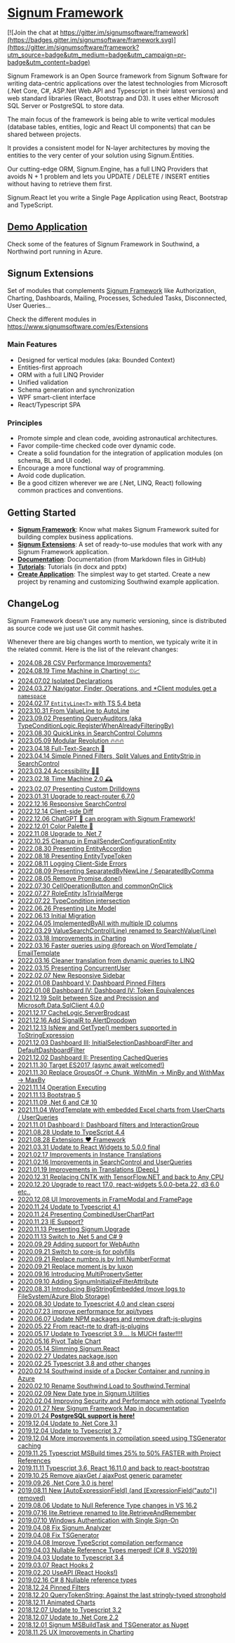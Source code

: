 [Signum Framework](http://www.signumframework.com/)
===================================================

[![Join the chat at https://gitter.im/signumsoftware/framework](https://badges.gitter.im/signumsoftware/framework.svg)](https://gitter.im/signumsoftware/framework?utm_source=badge&utm_medium=badge&utm_campaign=pr-badge&utm_content=badge)

Signum Framework is an Open Source framework from Signum Software for writing data-centric applications over the latest technologies from Microsoft (.Net Core, C#, ASP.Net Web.API and Typescript in their latest versions) and web standard libraries (React, Bootstrap and D3). It uses either Microsoft SQL Server or PostgreSQL to store data.   

The main focus of the framework is being able to write vertical modules (database tables, entities, logic and React UI components) that can be shared between projects.

It provides a consistent model for N-layer architectures by moving the entities to the very center of your solution using Signum.Entities.

Our cutting-edge ORM, Signum.Engine, has a full LINQ Providers that avoids N + 1 problem and lets you UPDATE / DELETE / INSERT entities without having to retrieve them first.

Signum.React let you write a Single Page Application using React, Bootstrap and TypeScript.
 
## [Demo Application](https://github.com/signumsoftware/southwind#online-version-in-azure)
Check some of the features of Signum Framework in Southwind, a Northwind port running in Azure. 
 
## Signum Extensions
Set of modules that complements [Signum Framework](https://www.signumsoftware.com/es/Framework) like Authorization, Charting, Dashboards, Mailing, Processes, Scheduled Tasks, Disconnected, User Queries...

Check the different modules in https://www.signumsoftware.com/es/Extensions


### Main Features ###
* Designed for vertical modules (aka: Bounded Context)
* Entities-first approach
* ORM with a full LINQ Provider
* Unified validation
* Schema generation and synchronization
* WPF smart-client interface
* React/Typescript SPA


### Principles ###
* Promote simple and clean code, avoiding astronautical architectures.
* Favor compile-time checked code over dynamic code.
* Create a solid foundation for the integration of application modules (on schema, BL and UI code).
* Encourage a more functional way of programming.
* Avoid code duplication.
* Be a good citizen wherever we are (.Net, LINQ, React) following common practices and conventions.

## Getting Started

* **[Signum Framework](http://www.signumsoftware.com/en/Framework)**: Know what makes Signum Framework suited for building complex business applications. 
* **[Signum Extensions](http://www.signumsoftware.com/en/Framework)**: A set of ready-to-use modules that work with any Signum Framework application. 
* **[Documentation](http://www.signumsoftware.com/Documentation)**:  Documentation (from Markdown files in GitHub)
* **[Tutorials](https://github.com/signumsoftware/docs)**: Tutorials (in docx and pptx) 
* **[Create Application](http://www.signumsoftware.com/en/DuplicateApplication)**: The simplest way to get started. Create a new project by renaming and customizing Southwind example application.  

## ChangeLog

Signum Framework doesn't use any numeric versioning, since is distributed as source code we just use Git commit hashes.

Whenever there are big changes worth to mention, we typicaly write it in the related commit. Here is the list of the relevant changes: 

* [2024.08.28 CSV Performance Improvements?](https://github.com/signumsoftware/framework/commit/e17aeb8df452dfd8289586ccb0135019ad92de38#commitcomment-150176560)
* [2024.08.19 Time Machine in Charting! ⏲📈](https://github.com/signumsoftware/framework/commit/4a7cc1097f8e862b47d2dfd61216082b1c171be0)
* [2024.07.02 Isolated Declarations](https://github.com/signumsoftware/framework/commit/bf08a77c430dd133b8eca50d502a14b91224267a)
* [2024.03.27 Navigator, Finder, Operations, and *Client modules get a `namespace`](https://github.com/signumsoftware/framework/commit/2cf26f9cfe05f8707930bccf3c7427cc1522b99b#commitcomment-140281789)
* [2024.02.17 `EntityLine<T>` with TS 5.4 beta](https://github.com/signumsoftware/framework/commit/4fcdba33a4d53c32477a8b44fd3088722dc49664#commitcomment-138753911)
* [2023.10.31 From ValueLine to AutoLine](https://github.com/signumsoftware/framework/commit/44ca21e578187949932b6861f2a3be66b78ff290#commitcomment-131412697)
* [2023.09.02 Presenting QueryAuditors (aka TypeConditionLogic.RegisterWhenAlreadyFilteringBy)](https://github.com/signumsoftware/framework/commit/b93dea738b259640790a470b25357eedad022dd4#comments)
* [2023.08.30 QuickLinks in SearchControl Columns](https://github.com/signumsoftware/framework/commit/25f239479afa9027d24b7cc12f75722550411f06#comments)
* [2023.05.09 Modular Revolution 🔥🔥🔥](https://github.com/signumsoftware/framework/commit/25f239479afa9027d24b7cc12f75722550411f06#comments)
* [2023.04.18 Full-Text-Search 🔎](https://github.com/signumsoftware/framework/commit/fbba1e4e124a610bdf7b90afd81f681cb00566a0#commitcomment-111853358)
* [2023.04.14 Simple Pinned Filters, Split Values and EntityStrip in SearchControl](https://github.com/signumsoftware/framework/commit/e9705497df53fbfd6965bd7e0ba448c2726a2e96#commitcomment-111858344)
* [2023.03.24 Accessibility 🧑‍🦯](https://github.com/signumsoftware/framework/commit/7fc7c5efa2c39cdd881d6d6dd0bc57caa7da9f08#commitcomment-111843293)
* [2023.02.18 Time Machine 2.0 🕰️](https://github.com/signumsoftware/framework/commit/68914f6239a9a849a2a07d7e647aeda2d8c9dbf1#commitcomment-101162063)
* [2023.02.07 Presenting Custom Drilldowns](https://github.com/signumsoftware/framework/commit/75c713fbd8023824344f8a270afc1c24dc5496b7#comments)
* [2023.01.31 Upgrade to react-router 6.7.0](https://github.com/signumsoftware/framework/commit/76755e743fd32bd787cef5e20a76ccb2155107b4#comments)
* [2022.12.16 Responsive SearchControl](https://github.com/signumsoftware/framework/commit/41fc3c0c4732e2ce5750648d65b7030bce08c5e2#comments)
* [2022.12.14 Client-side Diff](https://github.com/signumsoftware/framework/commit/880c1a7860573310e2cd300c45fe7bb92f1954de#comments)
* [2022.12.06 ChatGPT 🤖 can program with Signum Framework!](https://github.com/signumsoftware/framework/commit/901e069a5b0ef0fd8b80d0e1632fd66671cb8b8f#commitcomment-92227611)
* [2022.12.01 Color Palette 🌈](https://github.com/signumsoftware/framework/commit/838eea190ea1bec22c83f845d7aab76e7d989a1d#comments)
* [2022.11.08 Upgrade to .Net 7](https://github.com/signumsoftware/framework/commit/8377d1b78b12c2572e881f06da6680d27d21fa1b#comments)
* [2022.10.25 Cleanup in EmailSenderConfigurationEntity](https://github.com/signumsoftware/framework/commit/d9d219a5f68f3b035a8477254c3adc396de98d2c#comments)
* [2022.08.30 Presenting EntityAccordion](https://github.com/signumsoftware/framework/commit/3ba48fae1456207992abadf74075bb05502507f5#comments)
* [2022.08.18 Presenting EntityTypeToken](https://github.com/signumsoftware/framework/commit/2ec0dd7c53067c34e01e4570968ae9e14263a65e#comments) 
* [2022.08.11 Logging Client-Side Errors](https://github.com/signumsoftware/framework/commit/0b422b488458677614383875b4fbc0e499093bb7#comments)
* [2022.08.09 Presenting SeparatedByNewLine / SeparatedByComma](https://github.com/signumsoftware/framework/commit/94401cd2b1a785b4e69735c80e54d67ca7a9e7d8#comments)
* [2022.08.05 Remove Promise.done()](https://github.com/signumsoftware/framework/commit/390b34f5206f4467dc517747c351e206ffb89d63#comments)
* [2022.07.30 CellOperationButton and commonOnClick](https://github.com/signumsoftware/framework/commit/65054d7a700dd6a5d14581e0427544f05a6be2d8#commitcomment-79818203)
* [2022.07.27 RoleEntity IsTrivialMerge](https://github.com/signumsoftware/framework/commit/c468115b100f1d1df032afcbf7a8561d01dc6025#comments)
* [2022.07.22 TypeCondition intersection](https://github.com/signumsoftware/framework/commit/15024fa5f81b7e627b564ee229edb19990411e1a#commitcomment-79437098)
* [2022.06.26 Presenting Lite Model](https://github.com/signumsoftware/framework/commit/160ddc3b3261c544b15c144c4d2e47f04b305feb#commitcomment-77033687)
* [2022.06.13 Initial Migration](https://github.com/signumsoftware/framework/commit/c57b3d6563ec5859bf131cfd7800d32d1a07336f#commitcomment-75943113)
* [2022.04.05 ImplementedByAll with multiple ID columns](https://github.com/signumsoftware/framework/commit/51321d1a236925fbf874c39ea0c9445f96a46089#commitcomment-70655266)
* [2022.03.29 ValueSearchControl(Line) renamed to SearchValue(Line)](https://github.com/signumsoftware/framework/commit/8057968f8f7b5aed429487364cb83c1f5be21937#comments)
* [2022.03.18 Improvements in Charting](https://github.com/signumsoftware/framework/commit/740b67b0d509410e2a87b202954a9ee58bf84d6e#comments)
* [2022.03.16 Faster queries using @foreach on WordTemplate / EmailTemplate](https://github.com/signumsoftware/framework/commit/b4922d08f89e731c5d3b5201e8ef14008c638928#comments)
* [2022.03.16 Cleaner translation from dynamic queries to LINQ](https://github.com/signumsoftware/framework/commit/c11a80be0a2cb52823718c746a59af3501bef133#comments)
* [2022.03.15 Presenting ConcurrentUser](https://github.com/signumsoftware/framework/commit/4031bfb6d1e57c9ab2ad1f682ddf1c6f11c25059#comments)
* [2022.02.07 New Responsive Sidebar](https://github.com/signumsoftware/framework/commit/2a613da38e306011b5e9efcbf0c90fbf948da39a#commitcomment-66136445)
* [2022.01.08 Dashboard V: Dashboard Pinned Filters](https://github.com/signumsoftware/framework/commit/552079543443bff685e0a5b2fbe48dbefaaf149b#commitcomment-63148535)
* [2022.01.08 Dashboard IV: Dashboard IV: Token Equivalences](https://github.com/signumsoftware/framework/commit/85b2648205a6cd1e3a84ffdac955b74585cddfa2#comments)
* [2021.12.19 Split between Size and Precission and Microsoft.Data.SqlClient 4.0.0](https://github.com/signumsoftware/framework/commit/fe17abd91b3e319d78c7ae2b4dfb0c70c7c4f276)
* [2021.12.17 CacheLogic.ServerBrodcast](https://github.com/signumsoftware/framework/commit/1903c0df005bec80dac4a7fca5b20b257420c591#commitcomment-62129403)
* [2021.12.16 Add SignalR to AlertDropdown](https://github.com/signumsoftware/framework/commit/c3e89ed1dfd53eaaf619c2823de43cb0cc2d3154#commitcomment-62061830)
* [2021.12.13 IsNew and GetType() members supported in ToStringExpression](https://github.com/signumsoftware/framework/commit/644151a2481307fdbb53216d2d71022a71e75d2c#comments)
* [2021.12.03 Dashboard III; InitialSelectionDashboardFilter and DefaultDashboardFilter](https://github.com/signumsoftware/framework/commit/90392c1066b7aed631ec3aaa55258e06f18ad013#comments)
* [2021.12.02 Dashboard II: Presenting CachedQueries](https://github.com/signumsoftware/framework/commit/641293cd886280a857493e6b9b10361220f19702#commitcomment-61271093) 
* [2021.11.30 Target ES2017 (async await welcomed!)](https://github.com/signumsoftware/framework/commit/9caeecfc0a8b489d4460aafe53450ef9ec416194#comments)
* [2021.11.30 Replace GroupsOf -> Chunk, WithMin -> MinBy and WithMax -> MaxBy](https://github.com/signumsoftware/framework/commit/45303a1a81a4335de21191438a574f98019075da#comments)
* [2021.11.14 Operation Executing](https://github.com/signumsoftware/framework/commit/002bcc9665ebf2bb6c0eed5e043cb081aab7e73c#comments)
* [2021.11.13 Bootstrap 5](https://github.com/signumsoftware/framework/commit/7d0804c7c2ab4841d0985e42c3b5fa96b8f01780#comments)
* [2021.11.09 .Net 6 and C# 10](https://github.com/signumsoftware/framework/commit/0669737b11a30dc385eb8fd1bc22ac97fa637cd0#commitcomment-59667330)
* [2021.11.04 WordTemplate with embedded Excel charts from UserCharts / UserQueries](https://github.com/signumsoftware/framework/commit/e8d4ab20e612af0b826beca77b7edf648227e806)
* [2021.11.01 Dashboard I: Dashboard filters and InteractionGroup](https://github.com/signumsoftware/framework/commit/55def717ccf8414e11396faa6b47b12747c56f01)
* [2021.08.28 Update to TypeScript 4.4](https://github.com/signumsoftware/framework/commit/f6412af23da1e225b0b417b329874acd8c820f05#commitcomment-55586120)
* [2021.08.28 Extensions ❤ Framework](https://github.com/signumsoftware/framework/commit/b7848eff42f5d242ed73035a5cc91f35d5ec20c8#commitcomment-55557696)
* [2021.03.31 Update to React Widgets to 5.0.0 final](https://github.com/signumsoftware/framework/commit/f85f1d71be63273d8d55f224274af677e4d586f5#commitcomment-48935445)
* [2021.02.17 Improvements in Instance Translations](https://github.com/signumsoftware/framework/commit/7c3a0da37ad3f8395ae1e65cd10c238034b98f58#commitcomment-47240876)
* [2021.02.16 Improvements in SearchControl and UserQueries](https://github.com/signumsoftware/framework/commit/efbe32018a94f46a41e68199606405924ce66bc4#commitcomment-47203466)
* [2021.01.19 Improvements in Translations (DeepL)](https://github.com/signumsoftware/framework/commit/b33e499e50fc855d2bd044c65361b13bfbbf257e#commitcomment-46112089)
* [2020.12.31 Replacing CNTK with TensorFlow.NET and back to Any CPU](https://github.com/signumsoftware/framework/commit/4f28e79349892c7f5045172c9e2e1d4b374b6dac#commitcomment-45536021)
* [2020.12.20 Upgrade to react 17.0, react-widgets 5.0.0-beta.22, d3 6.0 etc..](https://github.com/signumsoftware/framework/commit/760bdebd1f8457a505a4921ba09c10ac3097f911#commitcomment-45284544)
* [2020.12.08 UI Improvements in FrameModal and FramePage](https://github.com/signumsoftware/framework/commit/b08684db4c8e7630ad47ca957dd47b71d4064d5a#comments)
* [2020.11.24 Update to Typescript 4.1](https://github.com/signumsoftware/framework/commit/9379e400b232dac4e8bf284eee8fbded43f78e2b#comments)
* [2020.11.24 Presenting CombinedUserChartPart](https://github.com/signumsoftware/framework/commit/ef0eee90293604399a3b399d415ab4ccd1c94092#commitcomment-44503677)
* [2020.11.23 IE Support?](https://github.com/signumsoftware/framework/commit/ef0eee90293604399a3b399d415ab4ccd1c94092#comments)
* [2020.11.13 Presenting Signum.Upgrade](https://github.com/signumsoftware/framework/commit/a1a37a4a8bd3291dd244daa0db7e113d5ce4f859#comments)
* [2020.11.13 Switch to .Net 5 and C# 9](https://github.com/signumsoftware/framework/commit/227a8e79aece9d3be5020f2a8dad840c4fba95ad#comments)
* [2020.09.29 Adding support for WebAuthn](https://github.com/signumsoftware/framework/commit/76c66b8a2416b13b74bc4aeba480369651e09645#comments)
* [2020.09.21 Switch to core-js for polyfills](https://github.com/signumsoftware/framework/commit/c7b5c44af40eafd3325f76cb74b39e4a7d712404#comments)
* [2020.09.21 Replace numbro.js by Intl.NumberFormat](https://github.com/signumsoftware/framework/commit/e2de807e055f68e359949d1c6e2c21b5d093ed7f#commitcomment-42575661)
* [2020.09.21 Replace moment.js by luxon](https://github.com/signumsoftware/framework/commit/b2096177de9f84c91d226e1a6080386c55566d2a#commitcomment-42575134)
* [2020.09.16 Introducing MultiPropertySetter](https://github.com/signumsoftware/framework/commit/e11a04d81947b89e1b732f4f88f350cbf690010f)
* [2020.09.10 Adding SignumInitializeFilterAttribute](https://github.com/signumsoftware/framework/commit/8af868d10231629c8f045eb5b86f8431df427811#comments)
* [2020.08.31 Introducing BigStringEmbedded (move logs to FileSystem/Azure Blob Storage)](https://github.com/signumsoftware/framework/commit/726165e34c9323bb17ba2e006d1e7b128fbde8ba#comments)
* [2020.08.30 Update to Typescript 4.0 and clean csproj](https://github.com/signumsoftware/framework/commit/98922089a40eb140a372be7e4d8b28c4327df48d#comments)
* [2020.07.23 improve performance for api/types](https://github.com/signumsoftware/framework/commit/b47a37c386e4085fbc3bf66f68579954f9aac5f6#commitcomment-40851357)
* [2020.06.07 Update NPM packages and remove draft-js-plugins](https://github.com/signumsoftware/framework/commit/39f30297aa7d826082f2c37fe5d09bed429e38a6#comments)
* [2020.05.22 From react-rte to draft-js-plugins](https://github.com/signumsoftware/framework/commit/0f01c7a7d6a24ff8bab1046f136de36de4a93b4a#commitcomment-39362952)
* [2020.05.17 Update to Typescript 3.9.... Is MUCH faster!!!!](https://github.com/signumsoftware/framework/commit/da3afe553537ed18d5e5cb0df32b00f70052223f#comments)
* [2020.05.16 Pivot Table Chart](https://github.com/signumsoftware/framework/commit/91330aad5405df50cd7cc8fc42de36bbfc759b70#comments)
* [2020.05.14 Slimming Signum.React](https://github.com/signumsoftware/framework/commit/31c91dad34f251f0c728cad426d5f5db9e496261#comments)
* [2020.02.27 Updates package.json](https://github.com/signumsoftware/framework/commit/08f78128326fad5eaf80f184d67f76863f5aa8a9#comments)
* [2020.02.25 Typescript 3.8 and other changes](https://github.com/signumsoftware/framework/commit/8cdc9ab0ec5488dcfa65b2539bc7e784f0607f47#comments)
* [2020.02.14 Southwind inside of a Docker Container and running in Azure](https://github.com/signumsoftware/framework/commit/f9cc544a09cf1d80ae52ac659b57af06d8e730c5#comments)
* [2020.02.10 Rename Southwind.Load to Southwind.Terminal](https://github.com/signumsoftware/framework/commit/e5abacb0e234d9ef37158e911eb905a41ddc3a5a#comments)
* [2020.02.09 New Date type in Signum.Utilities](https://github.com/signumsoftware/framework/commit/5602efff5ae1bab352a50d783a1fe886371a9b46#comments)
* [2020.02.04 Improving Security and Performance with optional TypeInfo](https://github.com/signumsoftware/framework/commit/6e8aac61d19d8c15ff225fce6e6e105767643f4a#comments)
* [2020.01.27 New Signum Framework Map in documentation](https://github.com/signumsoftware/framework/commit/f877341021c4bec78d232aa71c0288d838e303d2#comments)
* [2019.01.24 **PostgreSQL support is here!**](https://github.com/signumsoftware/framework/commit/28955281a1e7b36b09f668f33f7b5e433f6b511b#comments)
* [2019.12.04 Update to .Net Core 3.1](https://github.com/signumsoftware/framework/commit/c416518733f67ca6ae73bd2bc0cff83ef18a2c64#comments)
* [2019.12.04 Update to Typescript 3.7](https://github.com/signumsoftware/framework/commit/d9edd5822cc79e8a56f4d534184db4e869956340#comments)
* [2019.12.04 More improvements in compilation speed using TSGenerator caching](https://github.com/signumsoftware/framework/commit/a6d3c795b0c88146c90ec490d3b6400cb6cc4b25#comments)
* [2019.11.25 Typescript MSBuild times 25% to 50% FASTER with Project References](https://github.com/signumsoftware/framework/commit/f4ec62400a5e2382b3c5b9b04d47ba2335ade12c#comments)
* [2019.11.11 Typescript 3.6, React 16.11.0 and back to react-bootstrap](https://github.com/signumsoftware/framework/commit/02e9a95fae7f3fce22792ef151f79c36af59f63b#comments)
* [2019.10.25 Remove ajaxGet / ajaxPost generic parameter](https://github.com/signumsoftware/framework/commit/99ea65e7adc3c581964e22e216469044a90b20f1#comments)
* [2019.09.26 .Net Core 3.0 is here!](https://github.com/signumsoftware/framework/commit/48cdba0030ae9ba649b1f0098ade0e114f4820be#comments)
* [2019.08.11 New [AutoExpressionField] (and [ExpressionField("auto")] removed)](https://github.com/signumsoftware/framework/commit/c99d4da3c8e94c55c868b659211e2868996e8613#comments)
* [2019.08.06 Update to Null Reference Type changes in VS 16.2](https://github.com/signumsoftware/framework/commit/92b213ea2a1ff71501dde1746b1f1376d4893a72#comments)
* [2019.07.16 lite.Retrieve renamed to lite.RetrieveAndRemember](https://github.com/signumsoftware/framework/commit/b3b1189f148477d71ce70bf716b7820693abce4b#comments)
* [2019.07.10 Windows Authentication with Single Sign-On](https://github.com/signumsoftware/framework/commit/1ad8c2405bb5f9bd65301548a232059bb4c1173c#comments)
* [2019.04.08 Fix Signum.Analyzer](https://github.com/signumsoftware/framework/commit/2cbf5c906b2485a252d3db9237e8f131d484f0fc#comments)
* [2019.04.08 Fix TSGenerator](https://github.com/signumsoftware/framework/commit/5c1200c29723352f1c20c58de7607feaf0276164#comments)
* [2019.04.08 Improve TypeScript compilation performance](https://github.com/signumsoftware/framework/commit/84ad9edb7d7368229318ef840e2d51c95f2d330c#comments)
* [2019.04.03 Nullable Reference Types merged! (C# 8, VS2019)](https://github.com/signumsoftware/framework/commit/2033a7d6b0f69801d1f5a7130a8c92e0926b6270#comments)
* [2019.04.03 Update to Typescript 3.4](https://github.com/signumsoftware/framework/commit/8ee55ca68e8c9ad916592e289ddec089442ada59#comments)
* [2019.03.07 React Hooks 2](https://github.com/signumsoftware/framework/commit/ff296a98cdb96cbdb0ce2c6ad26c371a066e7f79#comments)
* [2019.02.20 UseAPI (React Hooks!)](https://github.com/signumsoftware/framework/commit/9ae1966a4c7b835093f69e44c2f17a31e9415a67#comments)
* [2019.02.16 C# 8 Nullable reference types](https://github.com/signumsoftware/framework/commit/28c71a1cb3a02ca2a2ab286e4ddc9f4b7bc36d7c#comments)
* [2018.12.24 Pinned Filters](https://github.com/signumsoftware/framework/commit/8836f7df076e0d31c2ffacaebf4806d706207fd1#comments)
* [2018.12.20 QueryTokenString<T>: Against the last stringly-typed stronghold](https://github.com/signumsoftware/framework/commit/10d24213acc2d76a622014923f3be2741a459709#comments)
 * [2018.12.11 Animated Charts](https://github.com/signumsoftware/framework/commit/8d81a5fc719b0e7f102c541a2fd7e9841244ece8#comments)
 * [2018.12.07 Update to Typescript 3.2](https://github.com/signumsoftware/framework/commit/9552afc293a5c568d3f8283b2dbf6aea6254b8b0#comments)
 * [2018.12.07 Update to .Net Core 2.2](https://github.com/signumsoftware/framework/commit/dc2a3d6f4f6968081ac16fc012ab37cc45de94f9#comments)
 * [2018.12.01 Signum MSBuildTask and TSGenerator as Nuget](https://github.com/signumsoftware/framework/commit/bedc53e6b1bbe38fad8f40faa578d924bbda5797#comments)
 * [2018.11.25 UX Improvements in Charting](https://github.com/signumsoftware/framework/commit/452cba51f62b88e3032502aed49a2ee7e775989f#comments)
